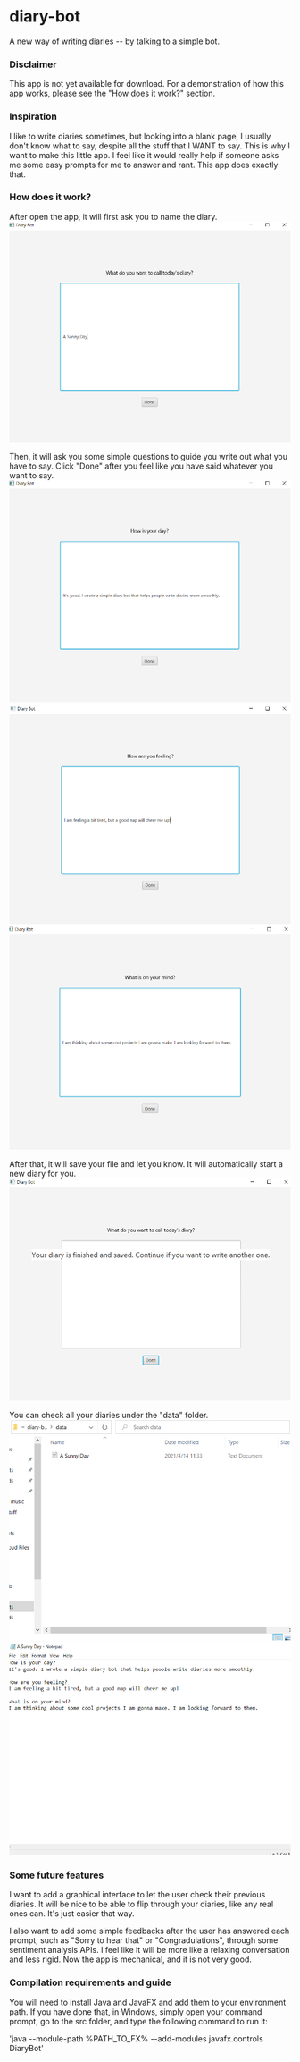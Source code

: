 # diary-bot
A new way of writing diaries -- by talking to a simple bot.

### Disclaimer
This app is not yet available for download. For a demonstration of how this app works, please see the "How does it work?" section.

### Inspiration
I like to write diaries sometimes, but looking into a blank page, I usually don't know what to say, despite all the stuff that I WANT to say. This is why I want to make this little app. I feel like it would really help if someone asks me some easy prompts for me to answer and rant. This app does exactly that.

### How does it work?

After open the app, it will first ask you to name the diary.
![screenshot1](https://raw.githubusercontent.com/tianyi-m/diary-bot/main/assets/1.png "screenshot1")

Then, it will ask you some simple questions to guide you write out what you have to say. Click "Done" after you feel like you have said whatever you want to say.
![screenshot2](https://raw.githubusercontent.com/tianyi-m/diary-bot/main/assets/2.png "screenshot2")
![screenshot3](https://raw.githubusercontent.com/tianyi-m/diary-bot/main/assets/3.png "screenshot3")
![screenshot4](https://raw.githubusercontent.com/tianyi-m/diary-bot/main/assets/4.png "screenshot4")

After that, it will save your file and let you know. It will automatically start a new diary for you.
![screenshot5](https://raw.githubusercontent.com/tianyi-m/diary-bot/main/assets/5.png "screenshot5")

You can check all your diaries under the "data" folder.
![screenshot6](https://raw.githubusercontent.com/tianyi-m/diary-bot/main/assets/6.png "screenshot6")
![screenshot7](https://raw.githubusercontent.com/tianyi-m/diary-bot/main/assets/7.png "screenshot7")

### Some future features
I want to add a graphical interface to let the user check their previous diaries. It will be nice to be able to flip through your diaries, like any real ones can. It's just easier that way. 

I also want to add some simple feedbacks after the user has answered each prompt, such as "Sorry to hear that" or "Congradulations", through some sentiment analysis APIs. I feel like it will be more like a relaxing conversation and less rigid. Now the app is mechanical, and it is not very good.

### Compilation requirements and guide
You will need to install Java and JavaFX and add them to your environment path. If you have done that, in Windows, simply open your command prompt, go to the src folder, and type the following command to run it:

'java --module-path %PATH_TO_FX% --add-modules javafx.controls DiaryBot'
